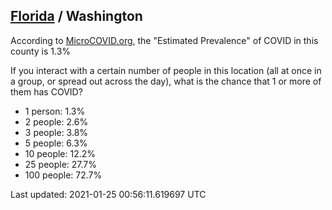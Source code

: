
## [Florida](/united-states/florida) / Washington

According to [MicroCOVID.org](http://microcovid.org),
the "Estimated Prevalence" of COVID in this county is 1.3%

If you interact with a certain number of people in this location
(all at once in a group, or spread out across the day), what is the chance that
1 or more of them has COVID?

- 1 person: 1.3%
- 2 people: 2.6%
- 3 people: 3.8%
- 5 people: 6.3%
- 10 people: 12.2%
- 25 people: 27.7%
- 100 people: 72.7%

Last updated: 2021-01-25 00:56:11.619697 UTC
